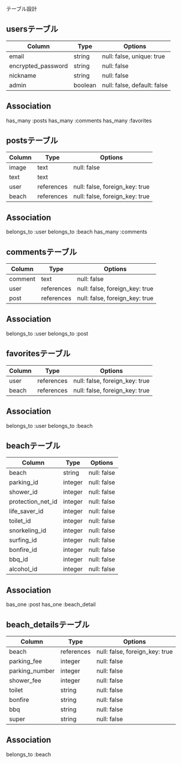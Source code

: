 テーブル設計

## usersテーブル

| Column                 | Type    | Options                      |
| ---------------------- | ------- | ---------------------------- |
| email                  | string  | null: false, unique: true    |
| encrypted_password     | string  | null: false                  |
| nickname               | string  | null: false                  |
| admin                  | boolean | null: false, default: false  |

## Association

has_many :posts
has_many :comments
has_many :favorites

## postsテーブル

| Column         | Type       | Options                        |
| -------------- | ---------- | ------------------------------ |
| image          | text       | null: false                    |
| text           | text       |                                |
| user           | references | null: false, foreign_key: true |
| beach          | references | null: false, foreign_key: true |

## Association

belongs_to :user
belongs_to :beach
has_many :comments

## commentsテーブル

| Column         | Type       | Options                        |
| -------------- | ---------- | ------------------------------ |
| comment        | text       | null: false                    |
| user           | references | null: false, foreign_key: true |
| post           | references | null: false, foreign_key: true |

## Association

belongs_to :user
belongs_to :post

## favoritesテーブル

| Column         | Type       | Options                        |
| -------------- | ---------- | ------------------------------ |
| user           | references | null: false, foreign_key: true |
| beach          | references | null: false, foreign_key: true |

## Association

belongs_to :user
belongs_to :beach

## beachテーブル

| Column             | Type       | Options                        |
| ------------------ | ---------- | ------------------------------ |
| beach              | string     | null: false                    |
| parking_id         | integer    | null: false                    |
| shower_id          | integer    | null: false                    |
| protection_net_id  | integer    | null: false                    |
| life_saver_id      | integer    | null: false                    |
| toilet_id          | integer    | null: false                    |
| snorkeling_id      | integer    | null: false                    |
| surfing_id         | integer    | null: false                    |
| bonfire_id         | integer    | null: false                    |
| bbq_id             | integer    | null: false                    |
| alcohol_id         | integer    | null: false                    |

## Association

bas_one :post
has_one :beach_detail

## beach_detailsテーブル

| Column           | Type       | Options                        |
| -----------------| ---------- | ------------------------------ |
| beach            | references | null: false, foreign_key: true |
| parking_fee      | integer    | null: false                    |
| parking_number   | integer    | null: false                    |
| shower_fee       | integer    | null: false                    |
| toilet           | string     | null: false                    |
| bonfire          | string     | null: false                    |
| bbq              | string     | null: false                    |
| super            | string     | null: false                    |

## Association

belongs_to  :beach 
